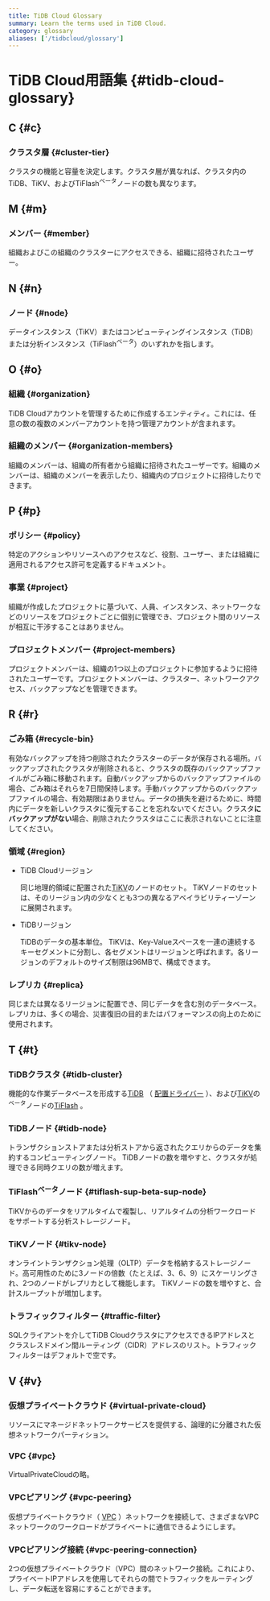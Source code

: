 ```yaml
---
title: TiDB Cloud Glossary
summary: Learn the terms used in TiDB Cloud.
category: glossary
aliases: ['/tidbcloud/glossary']
---
```


# TiDB Cloud用語集 {#tidb-cloud-glossary}

## C {#c}

### クラスタ層 {#cluster-tier}

クラスタの機能と容量を決定します。クラスタ層が異なれば、クラスタ内のTiDB、TiKV、およびTiFlash<sup>ベータ</sup>ノードの数も異なります。

## M {#m}

### メンバー {#member}

組織およびこの組織のクラスターにアクセスできる、組織に招待されたユーザー。

## N {#n}

### ノード {#node}

データインスタンス（TiKV）またはコンピューティングインスタンス（TiDB）または分析インスタンス（TiFlash<sup>ベータ</sup>）のいずれかを指します。

## O {#o}

### 組織 {#organization}

TiDB Cloudアカウントを管理するために作成するエンティティ。これには、任意の数の複数のメンバーアカウントを持つ管理アカウントが含まれます。

### 組織のメンバー {#organization-members}

組織のメンバーは、組織の所有者から組織に招待されたユーザーです。組織のメンバーは、組織のメンバーを表示したり、組織内のプロジェクトに招待したりできます。

## P {#p}

### ポリシー {#policy}

特定のアクションやリソースへのアクセスなど、役割、ユーザー、または組織に適用されるアクセス許可を定義するドキュメント。

### 事業 {#project}

組織が作成したプロジェクトに基づいて、人員、インスタンス、ネットワークなどのリソースをプロジェクトごとに個別に管理でき、プロジェクト間のリソースが相互に干渉することはありません。

### プロジェクトメンバー {#project-members}

プロジェクトメンバーは、組織の1つ以上のプロジェクトに参加するように招待されたユーザーです。プロジェクトメンバーは、クラスター、ネットワークアクセス、バックアップなどを管理できます。

## R {#r}

### ごみ箱 {#recycle-bin}

有効なバックアップを持つ削除されたクラスターのデータが保存される場所。バックアップされたクラスタが削除されると、クラスタの既存のバックアップファイルがごみ箱に移動されます。自動バックアップからのバックアップファイルの場合、ごみ箱はそれらを7日間保持します。手動バックアップからのバックアップファイルの場合、有効期限はありません。データの損失を避けるために、時間内にデータを新しいクラスタに復元することを忘れないでください。クラスタ**にバックアップがない**場合、削除されたクラスタはここに表示されないことに注意してください。

### 領域 {#region}

-   TiDB Cloudリージョン

    同じ地理的領域に配置された[TiKV](https://docs.pingcap.com/tidb/stable/tidb-storage)のノードのセット。 TiKVノードのセットは、そのリージョン内の少なくとも3つの異なるアベイラビリティーゾーンに展開されます。

-   TiDBリージョン

    TiDBのデータの基本単位。 TiKVは、Key-Valueスペースを一連の連続するキーセグメントに分割し、各セグメントはリージョンと呼ばれます。各リージョンのデフォルトのサイズ制限は96MBで、構成できます。

### レプリカ {#replica}

同じまたは異なるリージョンに配置でき、同じデータを含む別のデータベース。レプリカは、多くの場合、災害復旧の目的またはパフォーマンスの向上のために使用されます。

## T {#t}

### TiDBクラスタ {#tidb-cluster}

機能的な作業データベースを形成する[TiDB](https://docs.pingcap.com/tidb/stable/tidb-computing) （ [配置ドライバー](https://docs.pingcap.com/tidb/stable/tidb-scheduling) ）、および[TiKV](https://docs.pingcap.com/tidb/stable/tidb-storage)の<sup>ベータ</sup>ノードの[TiFlash](https://docs.pingcap.com/tidb/stable/tiflash-overview) 。

### TiDBノード {#tidb-node}

トランザクションストアまたは分析ストアから返されたクエリからのデータを集約するコンピューティングノード。 TiDBノードの数を増やすと、クラスタが処理できる同時クエリの数が増えます。

### TiFlash<sup>ベータ</sup>ノード {#tiflash-sup-beta-sup-node}

TiKVからのデータをリアルタイムで複製し、リアルタイムの分析ワークロードをサポートする分析ストレージノード。

### TiKVノード {#tikv-node}

オンライントランザクション処理（OLTP）データを格納するストレージノード。高可用性のために3ノードの倍数（たとえば、3、6、9）にスケーリングされ、2つのノードがレプリカとして機能します。 TiKVノードの数を増やすと、合計スループットが増加します。

### トラフィックフィルター {#traffic-filter}

SQLクライアントを介してTiDB CloudクラスタにアクセスできるIPアドレスとクラスレスドメイン間ルーティング（CIDR）アドレスのリスト。トラフィックフィルターはデフォルトで空です。

## V {#v}

### 仮想プライベートクラウド {#virtual-private-cloud}

リソースにマネージドネットワークサービスを提供する、論理的に分離された仮想ネットワークパーティション。

### VPC {#vpc}

VirtualPrivateCloudの略。

### VPCピアリング {#vpc-peering}

仮想プライベートクラウド（ [VPC](#vpc) ）ネットワークを接続して、さまざまなVPCネットワークのワークロードがプライベートに通信できるようにします。

### VPCピアリング接続 {#vpc-peering-connection}

2つの仮想プライベートクラウド（VPC）間のネットワーク接続。これにより、プライベートIPアドレスを使用してそれらの間でトラフィックをルーティングし、データ転送を容易にすることができます。
